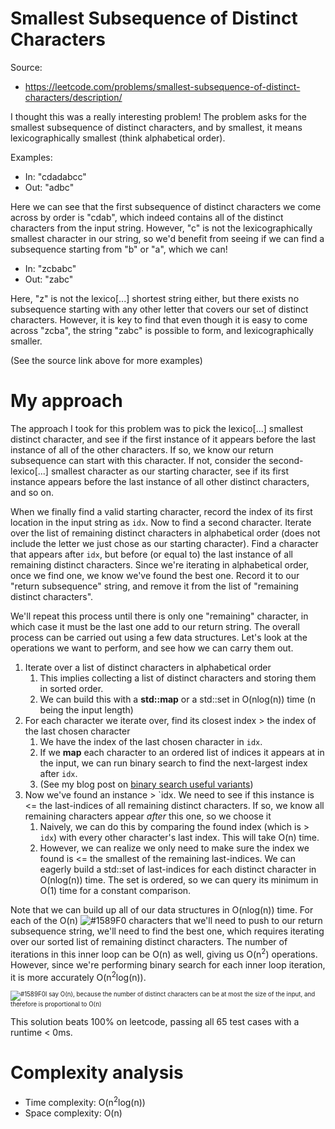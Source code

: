 # Smallest Subsequence of Distinct Characters

Source:

 - https://leetcode.com/problems/smallest-subsequence-of-distinct-characters/description/

I thought this was a really interesting problem! The problem asks for the smallest
subsequence of distinct characters, and by smallest, it means lexicographically smallest
(think alphabetical order).

Examples:

 - In: "cdadabcc"
 - Out: "adbc"

Here we can see that the first subsequence of distinct characters we come across by order
is "cdab", which indeed contains all of the distinct characters from the input string.
However, "c" is not the lexicographically smallest character in our string, so we'd benefit
from seeing if we can find a subsequence starting from "b" or "a", which we can!

 - In: "zcbabc"
 - Out: "zabc"

Here, "z" is not the lexico[...] shortest string either, but there exists no subsequence
starting with any other letter that covers our set of distinct characters. However, it is
key to find that even though it is easy to come across "zcba", the string "zabc" is possible
to form, and lexicographically smaller.

(See the source link above for more examples)

# My approach

The approach I took for this problem was to pick the lexico[...] smallest distinct character,
and see if the first instance of it appears before the last instance of all of the other characters.
If so, we know our return subsequence can start with this character. If not, consider the
second-lexico[...] smallest character as our starting character, see if its first instance appears
before the last instance of all other distinct characters, and so on.

When we finally find a valid starting character, record the index of its first location in the input
string as `idx`. Now to find a second character. Iterate over the list of remaining distinct characters
in alphabetical order (does not include the letter we just chose as our starting character). Find a
character that appears after `idx`, but before (or equal to) the last instance of all remaining distinct
characters. Since we're iterating in alphabetical order, once we find one, we know we've found the best
one. Record it to our "return subsequence" string, and remove it from the list of "remaining distinct
characters".

We'll repeat this process until there is only one "remaining" character, in which case it must be the
last one add to our return string. The overall process can be carried out using a few data structures.
Let's look at the operations we want to perform, and see how we can carry them out.

1. Iterate over a list of distinct characters in alphabetical order
   1. This implies collecting a list of distinct characters and storing them in sorted order.
   1. We can build this with a **std::map** or a std::set in O(nlog(n)) time (n being the input length)
1. For each character we iterate over, find its closest index > the index of the last chosen character
   1. We have the index of the last chosen character in `idx`.
   1. If we **map** each character to an ordered list of indices it appears at in the input, we can run binary
      search to find the next-largest index after `idx`.
   1. (See my blog post on [binary search useful variants](https://blog.domfarolino.com/Binary-Search-Useful-Variants/))
1. Now we've found an instance > `idx. We need to see if this instance is <= the last-indices of all remaining
   distinct characters. If so, we know all remaining characters appear _after_ this one, so we choose it
   1. Naively, we can do this by comparing the found index (which is > `idx`) with every other
      character's last index. This will take O(n) time.
   1. However, we can realize we only need to make sure the index we found is <= the smallest of the remaining
      last-indices. We can eagerly build a std::set of last-indices for each distinct character in O(nlog(n))
      time. The set is ordered, so we can query its minimum in O(1) time for a constant comparison.

Note that we can build up all of our data structures in O(nlog(n)) time. For each of the O(n)
![#1589F0](https://placehold.it/15/1589F0/000000?text=+) characters that we'll need to push to
our return subsequence string, we'll need to find the best one, which requires iterating over our
sorted list of remaining distinct characters. The number of iterations in this inner loop can be
O(n) as well, giving us O(n<sup>2</sup>) operations. However, since we're performing binary search
for each inner loop iteration, it is more accurately O(n<sup>2</sup>log(n)).

<sup><sub>![#1589F0](https://placehold.it/15/1589F0/000000?text=+)I say O(n), because the number of
distinct characters can be at most the size of the input, and therefore is proportional to O(n)</sub></sup>

This solution beats 100% on leetcode, passing all 65 test cases with a runtime < 0ms.

# Complexity analysis

 - Time complexity: O(n<sup>2</sup>log(n))
 - Space complexity: O(n)
